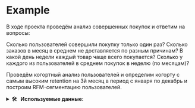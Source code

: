 # Example

В ходе проекта проведём анализ совершенных покупок и ответим на вопросы:

Сколько пользователей совершили покупку только один раз?
Сколько заказов в месяц в среднем не доставляется по разным причинам?
В какой день недели каждый товар чаще всего покупается?
Сколько у каждого из пользователей в среднем покупок в неделю (по месяцам)?

Проведём когортный анализ пользователей и определим когорту с самым высоким retention на 3й месяц в период с января по декабрь и построим RFM-сегментацию пользователей.

<details>
  <summary><b> 🛠 &nbsp;&nbsp;Используемые данные:&nbsp;</b></summary>
  <br/> 
<div>
<details>
  <summary><b> 🛠 &nbsp;&nbsp;olist_customers_datase.csv — таблица с уникальными идентификаторами пользователей&nbsp;</b></summary>
  
* customer_id — позаказный идентификатор пользователя

* customer_unique_id —  уникальный идентификатор пользователя  (аналог номера паспорта)

*  customer_zip_code_prefix —  почтовый индекс пользователя

*  customer_city —  город доставки пользователя

*  customer_state —  штат доставки пользователя


</details>


<details>
  <summary><b> 🛠 &nbsp;&nbsp;olist_orders_dataset.csv —  таблица заказов&nbsp;</b></summary>

*  order_id —  уникальный идентификатор заказа (номер чека)

*  customer_id —  позаказный идентификатор пользователя
  
*  order_status —  статус заказа
  
*  order_purchase_timestamp —  время создания заказа
  
*  order_approved_at —  время подтверждения оплаты заказа
  
*  order_delivered_carrier_date —  время передачи заказа в логистическую службу
  
*  order_delivered_customer_date —  время доставки заказа
  
*  order_estimated_delivery_date —  обещанная дата доставки

</details>

<details>
  <summary><b> 🛠 &nbsp;&nbsp;olist_order_items_dataset.csv —  товарные позиции, входящие в заказы&nbsp;</b></summary>
*  order_id —  уникальный идентификатор заказа (номер чека)
*  order_item_id —  идентификатор товара внутри одного заказа
*  product_id —  ид товара (аналог штрихкода)
*  seller_id — ид производителя товара
*  shipping_limit_date —  максимальная дата доставки продавцом для передачи заказа партнеру по логистике
*  price —  цена за единицу товара
*  freight_value —  вес товара
</details>
</div>
</details>
